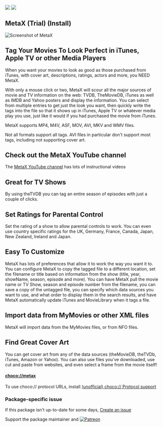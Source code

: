 [![](https://img.shields.io/chocolatey/v/metax?color=green&label=metax)](https://chocolatey.org/packages/metax) [![](https://img.shields.io/chocolatey/dt/metax)](https://chocolatey.org/packages/metax)

## MetaX (Trial) (Install)

![Screenshot of MetaX](http://danhinsley.com/metax/784601_1.png)
	
## Tag Your Movies To Look Perfect in iTunes, Apple TV or other Media Players

When you want your movies to look as good as those purchased from iTunes, with cover art, descriptions, ratings, actors and more, you NEED MetaX.

With only a mouse click or two, MetaX will scour all the major sources of movie and TV information on the web: TVDB, TheMovieDB, iTunes as well as IMDB and Yahoo posters and display the information. You can select from multiple entries to get just the look you want, then quickly write the tags into the file so that it shows up in iTunes, Apple TV or whatever media play you use, just like it would if you had purchased the movie from iTunes.

MetaX supports MP4, M4V, ASF, MOV, AVI, MKV and WMV files.

Not all formats support all tags. AVI files in particular don't support most tags, including not supporting cover art.

## Check out the MetaX YouTube channel
The [MetaX YouTube channel](https://www.youtube.com/channel/UCy17FLxMu1AIhb07017qepQ) has lots of instructional videos

## Great for TV Shows
By using theTVDB you can tag an entire season of episodes with just a couple of clicks.

## Set Ratings for Parental Control
Set the rating of a show to allow parental controls to work. You can even use country specific ratings for the UK, Germany, France, Canada, Japan, New Zealand, Ireland and Japan.

## Easy To Customize
MetaX has lots of preferences that allow it to work the way you want it to. You can configure MetaX to copy the tagged file to a different location, set the filename or title based on information from the show (title, year, showName, season, episode and more). You can have MetaX pull the movie name or TV Show, season and episode number from the filename, you can save a copy of the untagged file, you can specify which data sources you want to use, and what order to display them in the search results, and have MetaX automatically update iTunes and MovieLibrary when it tags a file.

## Import data from MyMovies or other XML files
MetaX will import data from the MyMovies files, or from NFO files.

## Find Great Cover Art
You can get cover art from any of the data sources (theMovieDB, theTVDb, iTunes, Amazon or Yahoo). You can also use files you've downloaded, use cut and paste from websites, and even select a frame from the movie itself!

#### [choco://metax](choco://metax)
To use choco:// protocol URLs, install [(unofficial) choco:// Protocol support ](https://chocolatey.org/packages/choco-protocol-support)

### Package-specific issue
If this package isn't up-to-date for some days, [Create an issue](https://github.com/tunisiano187/Chocolatey-packages/issues/new/choose)

Support the package maintainer and [![Patreon](https://cdn.jsdelivr.net/gh/tunisiano187/Chocolatey-packages@d15c4e19c709e7148588d4523ffc6dd3cd3c7e5e/icons/patreon.png)](https://www.patreon.com/bePatron?u=39585820)
